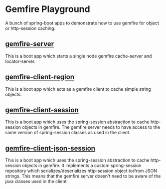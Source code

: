 # Gemfire Playground
A bunch of spring-boot apps to demonstrate how to use gemfire for object or http-session caching.

## [gemfire-server](./gemfire-server/)
This is a boot app which starts a single node gemfire cache-server and locator-server.

## [gemfire-client-region](./gemfire-client-region/)
This is a boot app which acts as a gemfire client to cache simple string objects.

## [gemfire-client-session](./gemfire-client-session/)
This is a boot app which uses the spring-session abstraction to cache http-session objects in gemfire. The gemfire server needs to have access to the same version of spring-session classes as used in the client.

## [gemfire-client-json-session](./gemfire-client-json-session/)
This is a boot app which uses the spring-session abstraction to cache http-session objects in gemfire. It implements a custom spring-session repository which serializes/deserializes http-session object to/from JSON strings. This means that the gemfire server doesn't need to be aware of the java classes used in the client.
